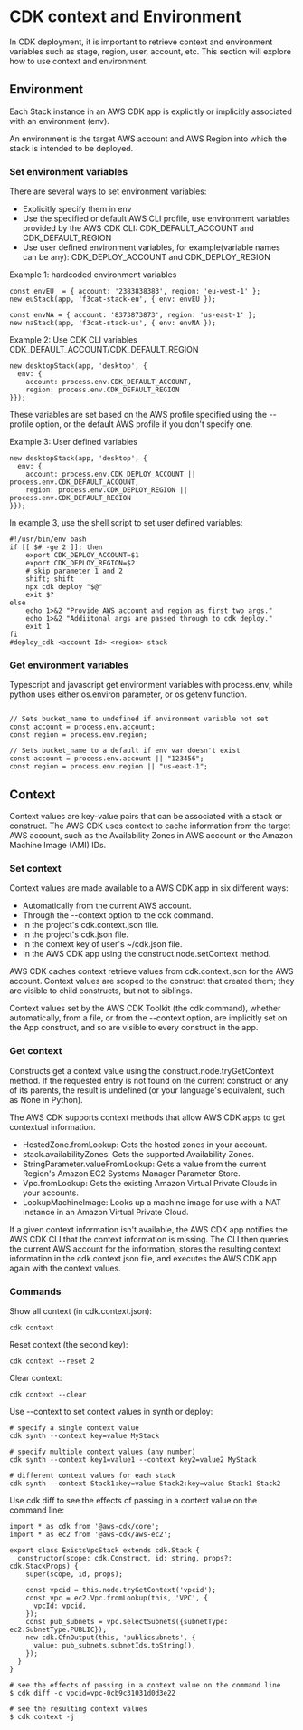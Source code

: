 # CDK context and Environment

In CDK deployment, it is important to retrieve context and environment variables such as stage, region, user, account, etc. This section will explore how to use context and environment.

## Environment

Each Stack instance in an AWS CDK app is explicitly or implicitly associated with an environment (env). 

An environment is the target AWS account and AWS Region into which the stack is intended to be deployed.

### Set environment variables
There are several ways to set environment variables:
- Explicitly specify them in env
- Use the specified or default AWS CLI profile, use environment variables provided by the AWS CDK CLI: CDK_DEFAULT_ACCOUNT and CDK_DEFAULT_REGION
- Use user defined environment variables, for example(variable names can be any): CDK_DEPLOY_ACCOUNT and CDK_DEPLOY_REGION

Example 1: hardcoded environment variables
```
const envEU  = { account: '2383838383', region: 'eu-west-1' };
new euStack(app, 'f3cat-stack-eu', { env: envEU });

const envNA = { account: '8373873873', region: 'us-east-1' };
new naStack(app, 'f3cat-stack-us', { env: envNA });
```

Example 2: Use CDK CLI variables CDK_DEFAULT_ACCOUNT/CDK_DEFAULT_REGION
```
new desktopStack(app, 'desktop', { 
  env: { 
    account: process.env.CDK_DEFAULT_ACCOUNT, 
    region: process.env.CDK_DEFAULT_REGION 
}});
```
These variables are set based on the AWS profile specified using the --profile option, or the default AWS profile if you don't specify one.

Example 3: User defined variables
```
new desktopStack(app, 'desktop', { 
  env: { 
    account: process.env.CDK_DEPLOY_ACCOUNT || process.env.CDK_DEFAULT_ACCOUNT, 
    region: process.env.CDK_DEPLOY_REGION || process.env.CDK_DEFAULT_REGION 
}});
```
In example 3, use the shell script to set user defined variables:
```
#!/usr/bin/env bash
if [[ $# -ge 2 ]]; then
    export CDK_DEPLOY_ACCOUNT=$1
    export CDK_DEPLOY_REGION=$2
    # skip parameter 1 and 2
    shift; shift
    npx cdk deploy "$@"
    exit $?
else
    echo 1>&2 "Provide AWS account and region as first two args."
    echo 1>&2 "Addiitonal args are passed through to cdk deploy."
    exit 1
fi
#deploy_cdk <account Id> <region> stack
```

### Get environment variables
Typescript and javascript get environment variables with process.env, while python uses either os.environ parameter, or os.getenv function.
```

// Sets bucket_name to undefined if environment variable not set
const account = process.env.account;
const region = process.env.region;

// Sets bucket_name to a default if env var doesn't exist
const account = process.env.account || "123456";
const region = process.env.region || "us-east-1";

```

## Context
Context values are key-value pairs that can be associated with a stack or construct. The AWS CDK uses context to cache information from the target AWS account, such as the Availability Zones in AWS account or the Amazon Machine Image (AMI) IDs.

### Set context
Context values are made available to a AWS CDK app in six different ways:
- Automatically from the current AWS account.
- Through the --context option to the cdk command.
- In the project's cdk.context.json file.
- In the project's cdk.json file.
- In the context key of user's ~/cdk.json file.
- In the AWS CDK app using the construct.node.setContext method.

AWS CDK caches context retrieve values from cdk.context.json for the AWS account. Context values are scoped to the construct that created them; they are visible to child constructs, but not to siblings. 

Context values set by the AWS CDK Toolkit (the cdk command), whether automatically, from a file, or from the --context option, are implicitly set on the App construct, and so are visible to every construct in the app. 

### Get context
Constructs get a context value using the construct.node.tryGetContext method. If the requested entry is not found on the current construct or any of its parents, the result is undefined (or your language's equivalent, such as None in Python).

The AWS CDK supports context methods that allow AWS CDK apps to get contextual information.
- HostedZone.fromLookup: Gets the hosted zones in your account.
- stack.availabilityZones: Gets the supported Availability Zones.
- StringParameter.valueFromLookup: Gets a value from the current Region's Amazon EC2 Systems Manager Parameter Store.
- Vpc.fromLookup: Gets the existing Amazon Virtual Private Clouds in your accounts.
- LookupMachineImage: Looks up a machine image for use with a NAT instance in an Amazon Virtual Private Cloud.

If a given context information isn't available, the AWS CDK app notifies the AWS CDK CLI that the context information is missing. The CLI then queries the current AWS account for the information, stores the resulting context information in the cdk.context.json file, and executes the AWS CDK app again with the context values.

### Commands
Show all context (in cdk.context.json):
```
cdk context
```

Reset context (the second key):
```
cdk context --reset 2
```

Clear context:
```
cdk context --clear
```

Use --context to set context values in synth or deploy:
```
# specify a single context value
cdk synth --context key=value MyStack

# specify multiple context values (any number)
cdk synth --context key1=value1 --context key2=value2 MyStack

# different context values for each stack
cdk synth --context Stack1:key=value Stack2:key=value Stack1 Stack2
```

Use cdk diff to see the effects of passing in a context value on the command line:
```
import * as cdk from '@aws-cdk/core';
import * as ec2 from '@aws-cdk/aws-ec2';

export class ExistsVpcStack extends cdk.Stack {
  constructor(scope: cdk.Construct, id: string, props?: cdk.StackProps) {
    super(scope, id, props);
    
    const vpcid = this.node.tryGetContext('vpcid');
    const vpc = ec2.Vpc.fromLookup(this, 'VPC', {
      vpcId: vpcid,
    });
    const pub_subnets = vpc.selectSubnets({subnetType: ec2.SubnetType.PUBLIC});
    new cdk.CfnOutput(this, 'publicsubnets', {
      value: pub_subnets.subnetIds.toString(),
    });
  }
}

# see the effects of passing in a context value on the command line
$ cdk diff -c vpcid=vpc-0cb9c31031d0d3e22

# see the resulting context values
$ cdk context -j
```
